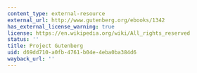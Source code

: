 ```yaml
---
content_type: external-resource
external_url: http://www.gutenberg.org/ebooks/1342
has_external_license_warning: true
license: https://en.wikipedia.org/wiki/All_rights_reserved
status: ''
title: Project Gutenberg
uid: d69dd710-a0fb-4761-b04e-4eba0ba384d6
wayback_url: ''
---
```

